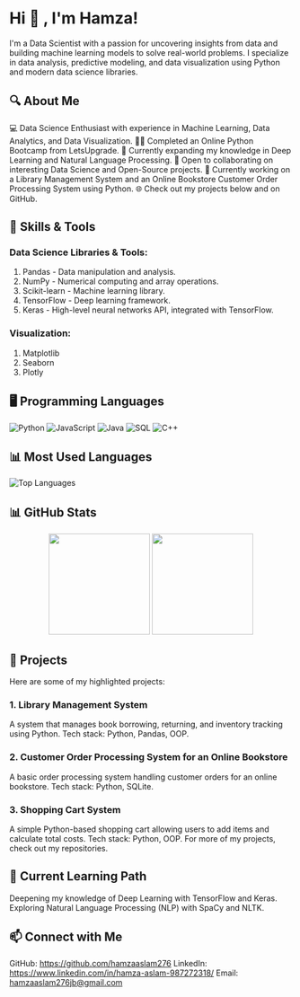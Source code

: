 # Hi 👋 , I'm Hamza!

I'm a Data Scientist with a passion for uncovering insights from data and building machine learning models to solve real-world problems. I specialize in data analysis, predictive modeling, and data visualization using Python and modern data science libraries.

## 🔍 About Me
💻 Data Science Enthusiast with experience in Machine Learning, Data Analytics, and Data Visualization.
👨‍🎓 Completed an Online Python Bootcamp from LetsUpgrade.
🌱 Currently expanding my knowledge in Deep Learning and Natural Language Processing.
🤝 Open to collaborating on interesting Data Science and Open-Source projects.
🎯 Currently working on a Library Management System and an Online Bookstore Customer Order Processing System using Python.
🌐 Check out my projects below and on GitHub.

## 🚀 Skills & Tools
### Data Science Libraries & Tools:
1. Pandas - Data manipulation and analysis.
2. NumPy - Numerical computing and array operations.
3. Scikit-learn - Machine learning library.
4. TensorFlow - Deep learning framework.
5. Keras - High-level neural networks API, integrated with TensorFlow.

### Visualization:
1. Matplotlib
2. Seaborn
3. Plotly


## 🖥️ Programming Languages

<p align="left">
  <img src="https://img.shields.io/badge/Python-F7DF1E?style=for-the-badge&logo=python&logoColor=black" alt="Python" />
  <img src="https://img.shields.io/badge/Javascript-3776AB?style=for-the-badge&logo=javascript&logoColor=white" alt="JavaScript" />
  <img src="https://img.shields.io/badge/Java-007396?style=for-the-badge&logo=java&logoColor=white" alt="Java" />
  <img src="https://img.shields.io/badge/SQL-316192?style=for-the-badge&logo=postgresql&logoColor=white" alt="SQL" />
  <img src="https://img.shields.io/badge/C++-00599C?style=for-the-badge&logo=cplusplus&logoColor=white" alt="C++" />
</p>



## 📊 Most Used Languages

![Top Languages](https://github-readme-stats.vercel.app/api/top-langs/?username=hamzaaslam276&layout=compact)


## 📊 GitHub Stats
<p align="center"> <img height="180em" src="https://github-readme-stats.vercel.app/api?username=hamzaaslam276&show_icons=true&hide_border=true&&count_private=true&include_all_commits=true" /> <img height="180em" src="https://github-readme-stats.vercel.app/api/top-langs/? username=hamzaaslam276&exclude_repo=exclude_this_repo&hide=Jupyter%20Notebook&layout=compact" /> </p>

## 💼 Projects
Here are some of my highlighted projects:

### 1. Library Management System
A system that manages book borrowing, returning, and inventory tracking using Python.
Tech stack: Python, Pandas, OOP.
### 2. Customer Order Processing System for an Online Bookstore
A basic order processing system handling customer orders for an online bookstore.
Tech stack: Python, SQLite.
### 3. Shopping Cart System
A simple Python-based shopping cart allowing users to add items and calculate total costs.
Tech stack: Python, OOP.
For more of my projects, check out my repositories.

## 🌱 Current Learning Path
Deepening my knowledge of Deep Learning with TensorFlow and Keras.
Exploring Natural Language Processing (NLP) with SpaCy and NLTK. 

## 📫 Connect with Me
GitHub: https://github.com/hamzaaslam276
LinkedIn: https://www.linkedin.com/in/hamza-aslam-987272318/
Email: hamzaaslam276jb@gmail.com
